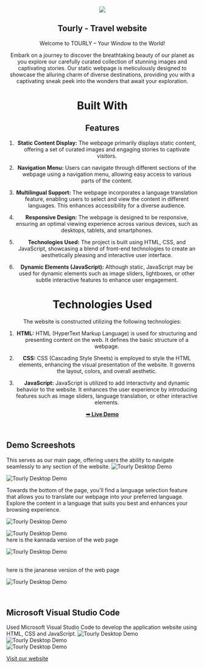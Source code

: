 
<div align="center">
 
  <br />
  <br />
  
  <img src="./readme-images/project-logo.png" />

  <h2 align="center">Tourly - Travel website</h2>

  Welcome to TOURLY – Your Window to the World!


Embark on a journey to discover the breathtaking beauty of our planet as you explore our carefully curated collection of stunning images and captivating stories. Our static webpage is meticulously designed to showcase the alluring charm of diverse destinations, providing you with a captivating sneak peek into the wonders that await your exploration.
<h1>Built With  </h1>

## Features

1. **Static Content Display:**
The webpage primarily displays static content, offering a set of curated images and engaging stories to captivate visitors.

2. **Navigation Menu:**
Users can navigate through different sections of the webpage using a navigation menu, allowing easy access to various parts of the content.

3. **Multilingual Support:**
The webpage incorporates a language translation feature, enabling users to select and view the content in different languages. This enhances accessibility for a diverse audience.

4. **Responsive Design:**
The webpage is designed to be responsive, ensuring an optimal viewing experience across various devices, such as desktops, tablets, and smartphones.

5. **Technologies Used:**
The project is built using HTML, CSS, and JavaScript, showcasing a blend of front-end technologies to create an aesthetically pleasing and interactive user interface.

6. **Dynamic Elements (JavaScript):**
Although static, JavaScript may be used for dynamic elements such as image sliders, lightboxes, or other subtle interactive features to enhance user engagement.



# Technologies Used

The website is constructed utilizing the following technologies:

1. **HTML:**
HTML (HyperText Markup Language) is used for structuring and presenting content on the web. It defines the basic structure of a webpage.

2. **CSS:**
CSS (Cascading Style Sheets) is employed to style the HTML elements, enhancing the visual presentation of the website. It governs the layout, colors, and overall aesthetic.

3. **JavaScript:**
JavaScript is utilized to add interactivity and dynamic behavior to the website. It enhances the user experience by introducing features such as image sliders, language translation, or other interactive elements.


  <a href="https://kishan-spec.github.io/future-tour1/"><strong>➥ Live Demo</strong></a>

</div>

<br />

## Demo Screeshots

This serves as our main page, offering users the ability to navigate seamlessly to any section of the website.
![Tourly Desktop Demo](./readme-images/desktop.png "Desktop Demo")
<br />

![Tourly Desktop Demo](./readme-images/pic2.png "Desktop Demo")
<br />

Towards the bottom of the page, you'll find a language selection feature that allows you to translate our webpage into your preferred language. Explore the content in a language that suits you best and enhances your browsing experience.
<br />

![Tourly Desktop Demo](./readme-images/lang1.png "Desktop Demo")
<br />

![Tourly Desktop Demo](./readme-images/lang2.png "Desktop Demo")
<br />
here is the kannada version of the web page

![Tourly Desktop Demo](./readme-images/kannada.png "Desktop Demo")

<br />
here is the jananese version of the web page

![Tourly Desktop Demo](./readme-images/japanese.png "Desktop Demo")

<br />



## Microsoft Visual Studio Code
Used Microsoft Visual Studio Code to develop the application website using HTML, CSS and JavaScript.
![Tourly Desktop Demo](./readme-images/vs-code1.png "Desktop Demo")
<br />
![Tourly Desktop Demo](./readme-images/vs-code2.png "Desktop Demo")
<br />
![Tourly Desktop Demo](./readme-images/vs-code3.png "Desktop Demo")
<br />


[Visit our website](https://kishan-spec.github.io/future-tour1/)


